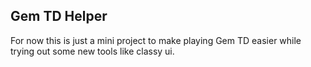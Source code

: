 ## Gem TD Helper

For now this is just a mini project to make playing Gem TD easier while trying out some new tools like classy ui.
